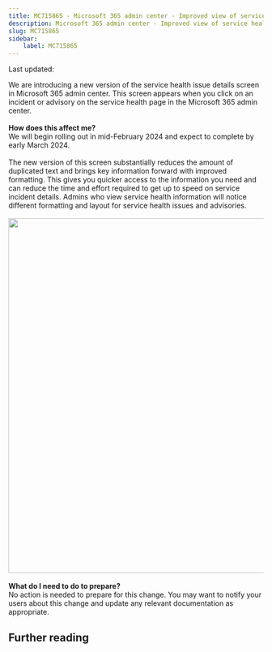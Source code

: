```yaml
---
title: MC715865 - Microsoft 365 admin center - Improved view of service health issue details
description: Microsoft 365 admin center - Improved view of service health issue details
slug: MC715865
sidebar:
    label: MC715865
---
```



Last updated: 

We are introducing a new version of the service health issue details screen in Microsoft 365 admin center. This screen appears when you click on an incident or advisory on the service health page in the Microsoft 365 admin center.
<br><br>
<b>How does this affect me?</b>
<br>
We will begin rolling out in mid-February 2024 and expect to complete by early March 2024.
<br><br>
The new version of this screen substantially reduces the amount of duplicated text and brings key information forward with improved formatting. This gives you quicker access to the information you need and can reduce the time and effort required to get up to speed on service incident details. Admins who view service health information will notice different formatting and layout for service health issues and advisories.
<br><br>
<img SRC="https://img-prod-cms-rt-microsoft-com.akamaized.net/cms/api/am/imageFileData/RW1gYwu?ver=d0c2" WIDTH="700"> 
<br><br>
<b>What do I need to do to prepare?</b>
<br>
No action is needed to prepare for this change. You may want to notify your users about this change and update any relevant documentation as appropriate.

## Further reading
